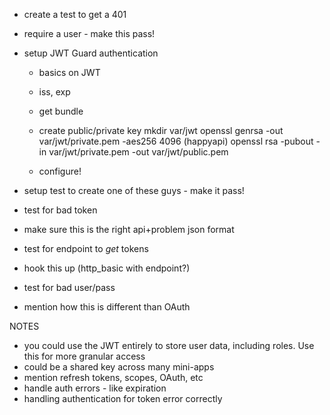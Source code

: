 - create a test to get a 401
- require a user - make this pass!
- setup JWT Guard authentication
    - basics on JWT
    - iss, exp

    - get bundle
    - create public/private key
        mkdir var/jwt
        openssl genrsa -out var/jwt/private.pem -aes256 4096
            (happyapi)
        openssl rsa -pubout -in var/jwt/private.pem -out var/jwt/public.pem
    - configure!


- setup test to create one of these guys - make it pass!
- test for bad token
- make sure this is the right api+problem json format
- test for endpoint to *get* tokens
- hook this up (http_basic with endpoint?)
- test for bad user/pass
- mention how this is different than OAuth

NOTES
- you could use the JWT entirely to store user data,
    including roles. Use this for more granular access
- could be a shared key across many mini-apps
- mention refresh tokens, scopes, OAuth, etc
- handle auth errors - like expiration
- handling authentication for token error correctly